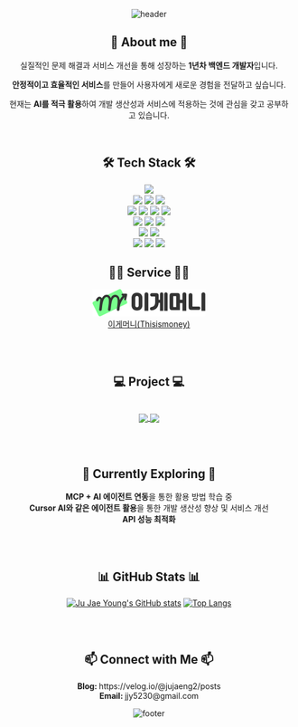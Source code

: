 

<div align="center">

![header](https://capsule-render.vercel.app/api?type=waving&color=gradient&customColorList=27&height=200&section=header&text=JaeYoung%20Joo&fontSize=50)
   
## 👋 About me 👋

실질적인 문제 해결과 서비스 개선을 통해 성장하는 **1년차 백엔드 개발자**입니다. 

**안정적이고 효율적인 서비스**를 만들어 사용자에게 새로운 경험을 전달하고 싶습니다.

현재는 **AI를 적극 활용**하여 개발 생산성과 서비스에 적용하는 것에 관심을 갖고 공부하고 있습니다.

</br>

## 🛠️ Tech Stack 🛠️

<!-- Language -->
<img src="https://img.shields.io/badge/Java-C01818?style=for-the-badge&logo=openjdk&logoColor=white" />

<br/>

<!-- Framework & Library -->
<img src="https://img.shields.io/badge/Spring%20Boot-6DB33F?style=for-the-badge&logo=spring-boot&logoColor=white" />
<img src="https://img.shields.io/badge/Spring%20Data%20JPA-6DB33F?style=for-the-badge&logo=spring&logoColor=white" />
<img src="https://img.shields.io/badge/Spring%20Security-6DB33F?style=for-the-badge&logo=spring-security&logoColor=white" />

<br/>

<!-- DB -->
<img src="https://img.shields.io/badge/MySQL-4479A1?style=for-the-badge&logo=mysql&logoColor=white" />
<img src="https://img.shields.io/badge/mariadb-%23003545.svg?&style=for-the-badge&logo=mariadb&logoColor=white" />
<img src="https://img.shields.io/badge/PostgreSQL-316192?style=for-the-badge&logo=postgresql&logoColor=white" />
<img src="https://img.shields.io/badge/Redis-DC382D?style=for-the-badge&logo=redis&logoColor=white" />

<br/>

<!-- Cloud -->
<img src="https://img.shields.io/badge/AWS%20EC2-ED8B00?style=for-the-badge&logo=amazon-aws&logoColor=white" />
<img src="https://img.shields.io/badge/AWS%20S3-ED8B00?style=for-the-badge&logo=amazon-aws&logoColor=white" />
<img src="https://img.shields.io/badge/AWS%20RDS-ED8B00?style=for-the-badge&logo=amazon-aws&logoColor=white" />

<br/>

<!-- Tool -->
<img src="https://img.shields.io/badge/docker-%232496ED.svg?&style=for-the-badge&logo=docker&logoColor=white" />
<img src="https://img.shields.io/badge/Keycloak-2F80ED?style=for-the-badge&logo=keycloak&logoColor=white" /)
<img src="https://img.shields.io/badge/github%20actions-%232088FF.svg?&style=for-the-badge&logo=github%20actions&logoColor=white" />

<br/>
<img src="https://img.shields.io/badge/github-%23181717.svg?&style=for-the-badge&logo=github&logoColor=white" />
<img src="https://img.shields.io/badge/slack-%234A154B.svg?&style=for-the-badge&logo=slack&logoColor=white" />
<img src="https://img.shields.io/badge/jira-%230052CC.svg?&style=for-the-badge&logo=jira&logoColor=white" />

</br>

<h2>🧑‍💻 Service 🧑‍💻</h2>

<a href="https://thisismoney.site">
<img src="./홈_로고.png" width=200px>
</br>
이게머니(Thisismoney)
</a>

</br></br>

<h2>💻 Project 💻</h2>

</br>
<a href="https://github.com/SamCoMo/DBZ-Backend">
  <img align="center" src="https://github-readme-stats.vercel.app/api/pin/?username=Samcomo&repo=DBZ-Backend&show_owner=true" />
</a>
<a href="https://github.com/JuJaeng2/Gymtopia">
  <img align="center" src="https://github-readme-stats.vercel.app/api/pin/?username=JuJaeng2&repo=Gymtopia&show_owner=true" />
</a>

</br></br>

<h2>🌱 Currently Exploring 🌱</h2>

<span> <b>MCP + AI 에이전트 연동</b>을 통한 활용 방법 학습 중</span></br>
<span> <b>Cursor AI와 같은 에이전트 활용</b>을 통한 개발 생산성 향상 및 서비스 개선</span></br>
<span> <b>API 성능 최적화</b> </span></br>

</br></br>

<h2>📊 GitHub Stats 📊</h2> 

[![Ju Jae Young's GitHub stats](https://github-readme-stats.vercel.app/api?username=JuJaeng2&show_icons=true&theme=gradient)](https://github.com/anuraghazra/github-readme-stats)
[![Top Langs](https://github-readme-stats.vercel.app/api/top-langs/?username=JuJaeng2&layout=compact&theme=radient)](https://github.com/anuraghazra/github-readme-stats)

</br></br>

<h2>📫 Connect with Me 📫</h2>

<div>
<p>
   <span><b>Blog: </b> https://velog.io/@jujaeng2/posts </span></br>
   <span><b>Email: </b> jjy5230@gmail.com </span> 
</p>
</div> 


 ![footer](https://capsule-render.vercel.app/api?type=waving&color=gradient&customColorList=27&height=200&section=footer)
 
</div>
 
